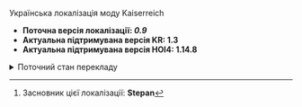 Українська локалізація моду Kaiserreich 
- **Поточна версія локалізації: *0.9***
- **Актуальна підтримувана версія KR: 1.3**
- **Актуальна підтримувана версія HOI4: 1.14.8**
<details>
<summary>Поточний стан перекладу</summary>

### :white_check_mark:Готово:

### :fast_forward:У процесі затвердження:

### :ballot_box_with_check:Повністю перекладено:
- Україна - Вадим *Bovcun* і *Stepan*[^1]
- Міттельєвропа - Данило *CodyMaster*
- Соц. Італія - Данило *CodyMaster*
- Австрійська Імперія - *Letón* i *Stepan*

### :arrow_forward:У процесі перекладу:

### :name_badge:Не перекладено або перекладено частково:
- усі країни США
- Домініон Канада
- Японія
- Німецька Імперія
- Росія
- Данія
- 

[^1]:Засновник цієї локалізації: **Stepan**

</details>
